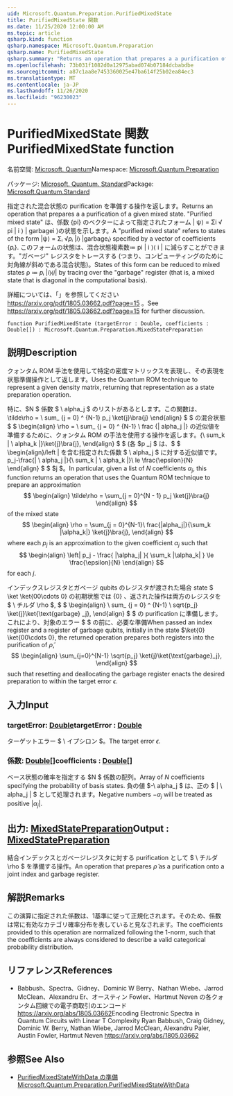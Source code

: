 ```yaml
---
uid: Microsoft.Quantum.Preparation.PurifiedMixedState
title: PurifiedMixedState 関数
ms.date: 11/25/2020 12:00:00 AM
ms.topic: article
qsharp.kind: function
qsharp.namespace: Microsoft.Quantum.Preparation
qsharp.name: PurifiedMixedState
qsharp.summary: "Returns an operation that prepares a a purification of a given mixed state.\rA \"purified mixed state\" refers to states of the form |ψ⟩ = Σᵢ √\U0001D45Dᵢ |\U0001D456⟩ |garbageᵢ⟩ specified by a vector of\rcoefficients {\U0001D45Dᵢ}. States of this form can be reduced to mixed states ρ ≔ \U0001D45Dᵢ |\U0001D456⟩⟨\U0001D456| by tracing over the \"garbage\"\rregister (that is, a mixed state that is diagonal in the computational basis).\r\rSee https://arxiv.org/pdf/1805.03662.pdf?page=15 for further discussion."
ms.openlocfilehash: 73b031f1082d0a12975abad074b07184dcbabdbe
ms.sourcegitcommit: a87c1aa8e7453360025e47ba614f25b02ea84ec3
ms.translationtype: MT
ms.contentlocale: ja-JP
ms.lasthandoff: 11/26/2020
ms.locfileid: "96230023"
---
```

# <a name="purifiedmixedstate-function"></a><span data-ttu-id="e29ee-102">PurifiedMixedState 関数</span><span class="sxs-lookup"><span data-stu-id="e29ee-102">PurifiedMixedState function</span></span>

<span data-ttu-id="e29ee-103">名前空間: [Microsoft. Quantum](xref:Microsoft.Quantum.Preparation)</span><span class="sxs-lookup"><span data-stu-id="e29ee-103">Namespace: [Microsoft.Quantum.Preparation](xref:Microsoft.Quantum.Preparation)</span></span>

<span data-ttu-id="e29ee-104">パッケージ: [Microsoft. Quantum. Standard](https://nuget.org/packages/Microsoft.Quantum.Standard)</span><span class="sxs-lookup"><span data-stu-id="e29ee-104">Package: [Microsoft.Quantum.Standard](https://nuget.org/packages/Microsoft.Quantum.Standard)</span></span>


<span data-ttu-id="e29ee-105">指定された混合状態の purification を準備する操作を返します。</span><span class="sxs-lookup"><span data-stu-id="e29ee-105">Returns an operation that prepares a a purification of a given mixed state.</span></span>
<span data-ttu-id="e29ee-106">"Purified mixed state" は、係数 {pi} のベクターによって指定されたフォーム | ψ⟩ = Σi √ pi | i ⟩ | garbagei ⟩の状態を示します。</span><span class="sxs-lookup"><span data-stu-id="e29ee-106">A "purified mixed state" refers to states of the form |ψ⟩ = Σᵢ √𝑝ᵢ |𝑖⟩ |garbageᵢ⟩ specified by a vector of coefficients {𝑝ᵢ}.</span></span> <span data-ttu-id="e29ee-107">このフォームの状態は、混合状態複素数≔ pi | i ⟩⟨ i | に減らすことができます。"ガベージ" レジスタをトレースする (つまり、コンピューティングのために対角線が斜めである混合状態)。</span><span class="sxs-lookup"><span data-stu-id="e29ee-107">States of this form can be reduced to mixed states ρ ≔ 𝑝ᵢ |𝑖⟩⟨𝑖| by tracing over the "garbage" register (that is, a mixed state that is diagonal in the computational basis).</span></span>

<span data-ttu-id="e29ee-108">詳細については、「」を参照してください https://arxiv.org/pdf/1805.03662.pdf?page=15 。</span><span class="sxs-lookup"><span data-stu-id="e29ee-108">See https://arxiv.org/pdf/1805.03662.pdf?page=15 for further discussion.</span></span>

```qsharp
function PurifiedMixedState (targetError : Double, coefficients : Double[]) : Microsoft.Quantum.Preparation.MixedStatePreparation
```


## <a name="description"></a><span data-ttu-id="e29ee-109">説明</span><span class="sxs-lookup"><span data-stu-id="e29ee-109">Description</span></span>

<span data-ttu-id="e29ee-110">クォンタム ROM 手法を使用して特定の密度マトリックスを表現し、その表現を状態準備操作として返します。</span><span class="sxs-lookup"><span data-stu-id="e29ee-110">Uses the Quantum ROM technique to represent a given density matrix, returning that representation as a state preparation operation.</span></span>

<span data-ttu-id="e29ee-111">特に、$N $ 係数 $ \ alpha_j $ のリストがあるとします。この関数は、\tilde\rho = \ sum_ {j = 0} ^ {N-1} p_j \ket{j}\bra{j} \end{align} $ $ の混合状態 $ $ \begin{align} \rho = \ sum_ {j = 0} ^ {N-1} \ frac {| alpha_j |} の近似値を準備するために、クォンタム ROM の手法を使用する操作を返します。{\ sum_k | \ alpha_k |}\ket{j}\bra{j}, \end{align} $ $ (各 $p _j $ は、$ $ \begin{align}/left | を含む指定された係数 $ \ alpha_j $ に対する近似値です。p_j-\frac{| \ alpha_j |}{\ sum_k | \ alpha_k |}\ le \frac{\epsilon}{N} \end{align} $ $ $j $。</span><span class="sxs-lookup"><span data-stu-id="e29ee-111">In particular, given a list of $N$ coefficients $\alpha_j$, this function returns an operation that uses the Quantum ROM technique to prepare an approximation $$ \begin{align} \tilde\rho = \sum_{j = 0}^{N - 1} p_j \ket{j}\bra{j} \end{align} $$ of the mixed state $$ \begin{align} \rho = \sum_{j = 0}^{N-1}\ frac{|alpha_j|}{\sum_k |\alpha_k|} \ket{j}\bra{j}, \end{align} $$ where each $p_j$ is an approximation to the given coefficient $\alpha_j$ such that $$ \begin{align} \left| p_j - \frac{ |\alpha_j| }{ \sum_k |\alpha_k| } \le \frac{\epsilon}{N} \end{align} $$ for each $j$.</span></span>

<span data-ttu-id="e29ee-112">インデックスレジスタとガベージ qubits のレジスタが渡された場合 state $ \ket \ket{00\cdots 0} の初期状態では {0} 、返された操作は両方のレジスタを $ \ チルダ \rho $, $ $ \begin{align} \ sum_ {j = 0} ^ {N-1} \ sqrt{p_j} \ket{j}\ket{\text{garbage} _j}, \end{align} $ $ の purification に準備します。これにより、対象のエラー $ $ の前に、必要な準備</span><span class="sxs-lookup"><span data-stu-id="e29ee-112">When passed an index register and a register of garbage qubits, initially in the state $\ket{0} \ket{00\cdots 0}, the returned operation prepares both registers into the purification of $\tilde \rho$, $$ \begin{align} \sum_{j=0}^{N-1} \sqrt{p_j} \ket{j}\ket{\text{garbage}_j}, \end{align} $$ such that resetting and deallocating the garbage register enacts the desired preparation to within the target error $\epsilon$.</span></span>

## <a name="input"></a><span data-ttu-id="e29ee-113">入力</span><span class="sxs-lookup"><span data-stu-id="e29ee-113">Input</span></span>

### <a name="targeterror--double"></a><span data-ttu-id="e29ee-114">targetError: [Double](xref:microsoft.quantum.lang-ref.double)</span><span class="sxs-lookup"><span data-stu-id="e29ee-114">targetError : [Double](xref:microsoft.quantum.lang-ref.double)</span></span>

<span data-ttu-id="e29ee-115">ターゲットエラー $ \ イプシロン $。</span><span class="sxs-lookup"><span data-stu-id="e29ee-115">The target error $\epsilon$.</span></span>


### <a name="coefficients--double"></a><span data-ttu-id="e29ee-116">係数: [Double](xref:microsoft.quantum.lang-ref.double)[]</span><span class="sxs-lookup"><span data-stu-id="e29ee-116">coefficients : [Double](xref:microsoft.quantum.lang-ref.double)[]</span></span>

<span data-ttu-id="e29ee-117">ベース状態の確率を指定する $N $ 係数の配列。</span><span class="sxs-lookup"><span data-stu-id="e29ee-117">Array of $N$ coefficients specifying the probability of basis states.</span></span>
<span data-ttu-id="e29ee-118">負の値 $-\ alpha_j $ は、正の $ | \ alpha_j | $ として処理されます。</span><span class="sxs-lookup"><span data-stu-id="e29ee-118">Negative numbers $-\alpha_j$ will be treated as positive $|\alpha_j|$.</span></span>



## <a name="output--mixedstatepreparation"></a><span data-ttu-id="e29ee-119">出力: [MixedStatePreparation](xref:Microsoft.Quantum.Preparation.MixedStatePreparation)</span><span class="sxs-lookup"><span data-stu-id="e29ee-119">Output : [MixedStatePreparation](xref:Microsoft.Quantum.Preparation.MixedStatePreparation)</span></span>

<span data-ttu-id="e29ee-120">結合インデックスとガベージレジスタに対する purification として $ \ チルダ \rho $ を準備する操作。</span><span class="sxs-lookup"><span data-stu-id="e29ee-120">An operation that prepares $\tilde \rho$ as a purification onto a joint index and garbage register.</span></span>

## <a name="remarks"></a><span data-ttu-id="e29ee-121">解説</span><span class="sxs-lookup"><span data-stu-id="e29ee-121">Remarks</span></span>

<span data-ttu-id="e29ee-122">この演算に指定された係数は、1基準に従って正規化されます。そのため、係数は常に有効なカテゴリ確率分布を表していると見なされます。</span><span class="sxs-lookup"><span data-stu-id="e29ee-122">The coefficients provided to this operation are normalized following the 1-norm, such that the coefficients are always considered to describe a valid categorical probability distribution.</span></span>

## <a name="references"></a><span data-ttu-id="e29ee-123">リファレンス</span><span class="sxs-lookup"><span data-stu-id="e29ee-123">References</span></span>

- <span data-ttu-id="e29ee-124">Babbush、Spectra、Gidney、Dominic W Berry、Nathan Wiebe、Jarrod McClean、Alexandru Er、オースティン Fowler、Hartmut Neven の各クォンタム回線での電子商取引のエンコード https://arxiv.org/abs/1805.03662</span><span class="sxs-lookup"><span data-stu-id="e29ee-124">Encoding Electronic Spectra in Quantum Circuits with Linear T Complexity Ryan Babbush, Craig Gidney, Dominic W. Berry, Nathan Wiebe, Jarrod McClean, Alexandru Paler, Austin Fowler, Hartmut Neven https://arxiv.org/abs/1805.03662</span></span>

## <a name="see-also"></a><span data-ttu-id="e29ee-125">参照</span><span class="sxs-lookup"><span data-stu-id="e29ee-125">See Also</span></span>

- [<span data-ttu-id="e29ee-126">PurifiedMixedStateWithData の準備</span><span class="sxs-lookup"><span data-stu-id="e29ee-126">Microsoft.Quantum.Preparation.PurifiedMixedStateWithData</span></span>](xref:Microsoft.Quantum.Preparation.PurifiedMixedStateWithData)